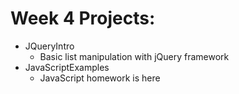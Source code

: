 # Week 4 Projects:
+ JQueryIntro
  + Basic list manipulation with jQuery framework
+ JavaScriptExamples
  + JavaScript homework is here